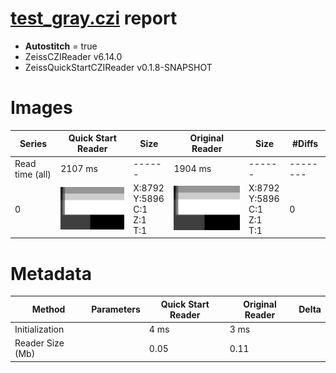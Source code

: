 # [test_gray.czi](https://zenodo.org/record/8263451/files/test_gray.czi) report
 - **Autostitch** = true
 - ZeissCZIReader v6.14.0
 - ZeissQuickStartCZIReader v0.1.8-SNAPSHOT

# Images 

| Series            | Quick Start Reader | Size | Original Reader | Size | #Diffs |
|-------------------|--------------------|------|-----------------|------|--------|
| Read time (all)   |2107 ms|------|1904 ms|------|--------|
|0|![test_gray.quick_true.flat_true.stitch_true.series_0.jpg](test_gray/test_gray.quick_true.flat_true.stitch_true.series_0.jpg)|X:8792<br>Y:5896<br>C:1<br>Z:1<br>T:1|![test_gray.quick_false.flat_true.stitch_true.series_0.jpg](test_gray/test_gray.quick_false.flat_true.stitch_true.series_0.jpg)|X:8792<br>Y:5896<br>C:1<br>Z:1<br>T:1|0|

# Metadata

|  Method            | Parameters       | Quick Start Reader | Original Reader | Delta  |
| -------------------|------------------|--------------------|-----------------|------- |
| Initialization     |                  |4 ms|3 ms|        |
| Reader Size (Mb)     |                  |0.05|0.11|        |
